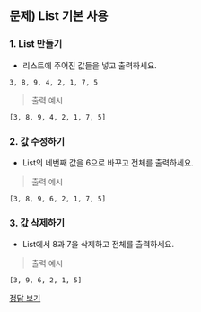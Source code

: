 ## 문제) List 기본 사용

### 1. List 만들기
* 리스트에 주어진 값들을 넣고 출력하세요.
```
3, 8, 9, 4, 2, 1, 7, 5
```

> 출력 예시
```
[3, 8, 9, 4, 2, 1, 7, 5]
```

### 2. 값 수정하기
* List의 네번째 값을 6으로 바꾸고 전체를 출력하세요.

> 출력 예시
```
[3, 8, 9, 6, 2, 1, 7, 5]
```

### 3. 값 삭제하기
* List에서 8과 7을 삭제하고 전체를 출력하세요.

> 출력 예시
```
[3, 9, 6, 2, 1, 5]
```

[정답 보기](Quiz01.java)
